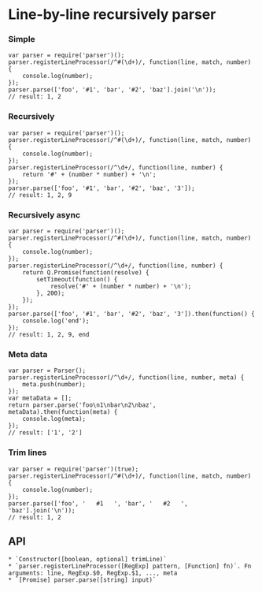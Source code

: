 # Line-by-line recursively parser

### Simple

    var parser = require('parser')();
    parser.registerLineProcessor(/^#(\d+)/, function(line, match, number) {
        console.log(number);
    });
    parser.parse(['foo', '#1', 'bar', '#2', 'baz'].join('\n'));
    // result: 1, 2

### Recursively

    var parser = require('parser')();
    parser.registerLineProcessor(/^#(\d+)/, function(line, match, number) {
        console.log(number);
    });
    parser.registerLineProcessor(/^\d+/, function(line, number) {
        return '#' + (number * number) + '\n';
    });
    parser.parse(['foo', '#1', 'bar', '#2', 'baz', '3']);
    // result: 1, 2, 9

### Recursively async

    var parser = require('parser')();
    parser.registerLineProcessor(/^#(\d+)/, function(line, match, number) {
        console.log(number);
    });
    parser.registerLineProcessor(/^\d+/, function(line, number) {
        return Q.Promise(function(resolve) {
            setTimeout(function() {
                resolve('#' + (number * number) + '\n');
            }, 200);
        });
    });
    parser.parse(['foo', '#1', 'bar', '#2', 'baz', '3']).then(function() {
        console.log('end');
    });
    // result: 1, 2, 9, end

### Meta data

    var parser = Parser();
    parser.registerLineProcessor(/^\d+/, function(line, number, meta) {
        meta.push(number);
    });
    var metaData = [];
    return parser.parse('foo\n1\nbar\n2\nbaz', metaData).then(function(meta) {
        console.log(meta);
    });
    // result: ['1', '2']

### Trim lines

    var parser = require('parser')(true);
    parser.registerLineProcessor(/^#(\d+)/, function(line, match, number) {
        console.log(number);
    });
    parser.parse(['foo', '   #1   ', 'bar', '   #2   ', 'baz'].join('\n'));
    // result: 1, 2


## API

    * `Constructor([boolean, optional] trimLine)`
    * `parser.registerLineProcessor([RegExp] pattern, [Function] fn)`. Fn arguments: line, RegExp.$0, RegExp.$1, ..., meta
    * `[Promise] parser.parse([string] input)`
